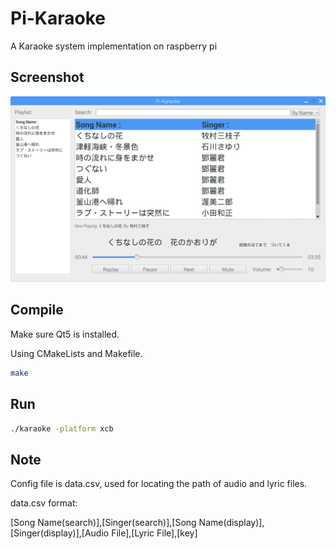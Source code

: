 # Pi-Karaoke

A Karaoke system implementation on raspberry pi

## Screenshot
![Image](https://github.com/EmperorGesar/Pi-Karaoke/blob/master/screenshot.png)

## Compile
Make sure Qt5 is installed.

Using CMakeLists and Makefile.
```bash
make
```

## Run
```bash
./karaoke -platform xcb
```

## Note
Config file is data.csv, used for locating the path of audio and lyric files.

data.csv format:

[Song Name(search)],[Singer(search)],[Song Name(display)],[Singer(display)],[Audio File],[Lyric File],[key]
